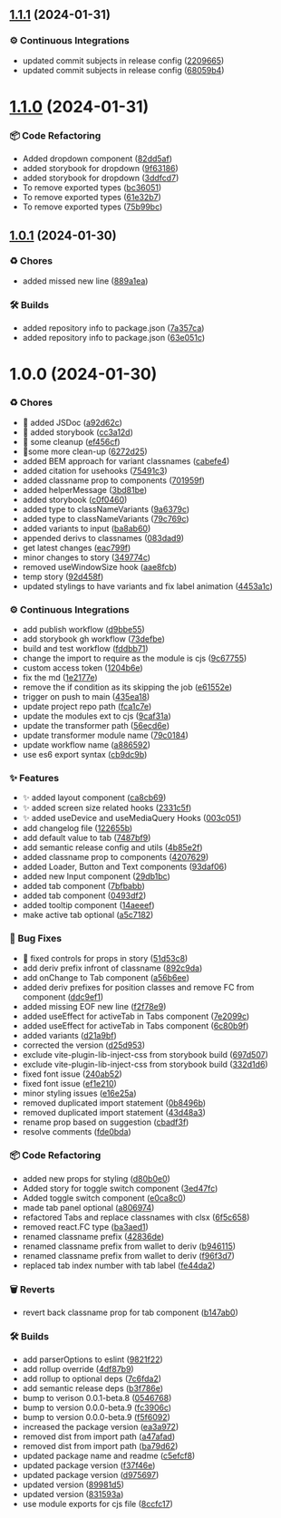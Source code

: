 ## [1.1.1](https://github.com/deriv-com/ui/compare/v1.1.0...v1.1.1) (2024-01-31)


### ⚙️ 	 Continuous Integrations

* updated commit subjects in release config ([2209665](https://github.com/deriv-com/ui/commit/220966588367d339846824736621c7bcacd1338b))
* updated commit subjects in release config ([68059b4](https://github.com/deriv-com/ui/commit/68059b46d18a6ee200bc67d902ce36b596e8c311))

# [1.1.0](https://github.com/deriv-com/ui/compare/v1.0.1...v1.1.0) (2024-01-31)


### 📦 	 Code Refactoring

* Added dropdown component ([82dd5af](https://github.com/deriv-com/ui/commit/82dd5af841f0305f3c47efb88f308af9619dd537))
* added storybook for dropdown ([9f63186](https://github.com/deriv-com/ui/commit/9f63186c017a732cd0fcd8a77068801df4c988b8))
* added storybook for dropdown ([3ddfcd7](https://github.com/deriv-com/ui/commit/3ddfcd78d1b3f30f81e4b2c11b9b4886b8638dd2))
* To remove exported types ([bc36051](https://github.com/deriv-com/ui/commit/bc36051952fc64b60ef60e67535f3736d709260f))
* To remove exported types ([61e32b7](https://github.com/deriv-com/ui/commit/61e32b7f67a679d8b953b5ffac8308b3ea2fadd3))
* To remove exported types ([75b99bc](https://github.com/deriv-com/ui/commit/75b99bcbe970e2709fce03d0093fed8d1f7d7f95))

## [1.0.1](https://github.com/deriv-com/ui/compare/v1.0.0...v1.0.1) (2024-01-30)


### ♻️ 	 Chores

* added missed new line ([889a1ea](https://github.com/deriv-com/ui/commit/889a1eac78778364e407d2dd8ea52428cdfd1297))


### 🛠 	 Builds

* added repository info to package.json ([7a357ca](https://github.com/deriv-com/ui/commit/7a357ca12dd27ce5493a14c80ce0d82fc59623d3))
* added repository info to package.json ([63e051c](https://github.com/deriv-com/ui/commit/63e051cc84633f0baea071933492a2d473e82d12))

# 1.0.0 (2024-01-30)


### ♻️ 	 Chores

* 📄 added JSDoc ([a92d62c](https://github.com/deriv-com/ui/commit/a92d62c21228e8aa4d3a4530200e80beae5d3229))
* 📄 added storybook ([cc3a12d](https://github.com/deriv-com/ui/commit/cc3a12dfe0ca1163ace96ff4a711e130adec52fd))
* 🧹 some cleanup ([ef456cf](https://github.com/deriv-com/ui/commit/ef456cf0becf063d3bf6aa6d8be669bf727b8d35))
* 🧹some more clean-up ([6272d25](https://github.com/deriv-com/ui/commit/6272d256b1af3a21811bd7275da48454df5272ce))
* added BEM approach for variant classnames ([cabefe4](https://github.com/deriv-com/ui/commit/cabefe4302cefcc027f829efb6ea25d42414f263))
* added citation for usehooks ([75491c3](https://github.com/deriv-com/ui/commit/75491c3db7227ab648064f24f31ec85b9c6a0064))
* added classname prop to components ([701959f](https://github.com/deriv-com/ui/commit/701959f35be3c85238e5e519a8fbc6d717f752d2))
* added helperMessage ([3bd81be](https://github.com/deriv-com/ui/commit/3bd81bea463d3ce0120589bf7ff91db5910a8e84))
* added storybook ([c0f0460](https://github.com/deriv-com/ui/commit/c0f0460ae7550861ee629ea18598eb020a130717))
* added type to classNameVariants ([9a6379c](https://github.com/deriv-com/ui/commit/9a6379cc8048e9b5d624475b77c663bab6d96889))
* added type to classNameVariants ([79c769c](https://github.com/deriv-com/ui/commit/79c769ccb6b01d144acde539b14d15dc42f3e105))
* added variants to input ([ba8ab60](https://github.com/deriv-com/ui/commit/ba8ab60f9673417bd3bbd46e035e6dab259cabdf))
* appended derivs to classnames ([083dad9](https://github.com/deriv-com/ui/commit/083dad9b17e95e195afd24227832bad424bb173b))
* get latest changes ([eac799f](https://github.com/deriv-com/ui/commit/eac799f9da7cd54c3135c4f1a0c2d524fd8f860c))
* minor changes to story ([349774c](https://github.com/deriv-com/ui/commit/349774cfeedf1581cfc82bd938e4cee3294fd62f))
* removed useWindowSize hook ([aae8fcb](https://github.com/deriv-com/ui/commit/aae8fcbb014791627f819b8837c1fd5b74dc25ac))
* temp story ([92d458f](https://github.com/deriv-com/ui/commit/92d458f09026a8519b1d4ad1736676ef1a93e9f7))
* updated stylings to have variants and fix label animation ([4453a1c](https://github.com/deriv-com/ui/commit/4453a1c7c8defd3db460431e423bef9a32e6b4cb))


### ⚙️ 	 Continuous Integrations

* add publish workflow ([d9bbe55](https://github.com/deriv-com/ui/commit/d9bbe55a4ff0415fb64b93b6e48f5a5043f356c7))
* add storybook gh workflow ([73defbe](https://github.com/deriv-com/ui/commit/73defbec57ece146f056af5183683c9850632efe))
* build and test workflow ([fddbb71](https://github.com/deriv-com/ui/commit/fddbb716d53b072febbf04c6b07f95f69dd1d31f))
* change the import to require as the module is cjs ([9c67755](https://github.com/deriv-com/ui/commit/9c67755270786d6479741ae065b16a2d59548a95))
* custom access token ([1204b6e](https://github.com/deriv-com/ui/commit/1204b6e1233e0f5708689edd8cb8c31b945cd2d0))
* fix the md ([1e2177e](https://github.com/deriv-com/ui/commit/1e2177e10c64bd2cabe389c527a9e26d1cf66c5f))
* remove the if condition as its skipping the job ([e61552e](https://github.com/deriv-com/ui/commit/e61552e7532ebb41b605e62d38bde87db0cea423))
* trigger on push to main ([435ea18](https://github.com/deriv-com/ui/commit/435ea185f5dd4bc1ec00a9e2d897bb914723dda5))
* update project repo path ([fca1c7e](https://github.com/deriv-com/ui/commit/fca1c7ee16df4aa94533cd042439f99d0adc3d4e))
* update the modules ext to cjs ([9caf31a](https://github.com/deriv-com/ui/commit/9caf31a9b3a12e3f91cdb3df017f6e806f344152))
* update the transformer path ([56ecd6e](https://github.com/deriv-com/ui/commit/56ecd6e88380bd548e02d127ca5a9ecc791ea778))
* update transformer module name ([79c0184](https://github.com/deriv-com/ui/commit/79c0184d3739dfb826495870b86aab2cc0f96a96))
* update workflow name ([a886592](https://github.com/deriv-com/ui/commit/a8865923bdedff57bba69d6fafa798466a9a9196))
* use es6 export syntax ([cb9dc9b](https://github.com/deriv-com/ui/commit/cb9dc9b07282dd7d0119a186b1a75ea9240c814e))


### ✨ 	 Features

* :sparkles: added layout component ([ca8cb69](https://github.com/deriv-com/ui/commit/ca8cb69025196f660f63aaf29389bdb47b4050d3))
* :sparkles: added screen size related hooks ([2331c5f](https://github.com/deriv-com/ui/commit/2331c5ffc6404d040648820f9a6fb27f136e70fb))
* :sparkles: added useDevice and useMediaQuery Hooks ([003c051](https://github.com/deriv-com/ui/commit/003c0512e8c8128887f0d08d91d901c9b04cc223))
* add changelog file ([122655b](https://github.com/deriv-com/ui/commit/122655b6e5221b2b51c5df7c8c4aae0b0fa8b0db))
* add default value to tab ([7487bf9](https://github.com/deriv-com/ui/commit/7487bf93dee5cc23da24f7557b13cd433066a6d4))
* add semantic release config and utils ([4b85e2f](https://github.com/deriv-com/ui/commit/4b85e2f47f7e73cc4616652f6dfb1e85ed6c8234))
* added classname prop to components ([4207629](https://github.com/deriv-com/ui/commit/42076295c26b71e16b3deb1663f3e76e9ad8dc77))
* added Loader, Button and Text components ([93daf06](https://github.com/deriv-com/ui/commit/93daf068f3bbd6d033eb5d5813dba702da5c8b4f))
* added new Input component ([29db1bc](https://github.com/deriv-com/ui/commit/29db1bc22d4e2c2cb6d7716c61011e1b27f43a75))
* added tab component ([7bfbabb](https://github.com/deriv-com/ui/commit/7bfbabbc39156792279bbe4db6015ae346632735))
* added tab component ([0493df2](https://github.com/deriv-com/ui/commit/0493df2e751963447fd32267c7cf658155d998de))
* added tooltip component ([14aeeef](https://github.com/deriv-com/ui/commit/14aeeef77e5132d3214343fd20f2fefa4aa36361))
* make active tab optional ([a5c7182](https://github.com/deriv-com/ui/commit/a5c71827c01db2479c20e9d2dc4e9d743017c785))


### 🐛 	 Bug Fixes

* :hammer: fixed controls for props in story ([51d53c8](https://github.com/deriv-com/ui/commit/51d53c85ae56123a9afb0ad9fa238bb71dc4ede2))
* add deriv prefix infront of classname ([892c9da](https://github.com/deriv-com/ui/commit/892c9da9153dd3e004dbc9f0b0f3e7dd9f9dec7a))
* add onChange to Tab component ([a56b6ee](https://github.com/deriv-com/ui/commit/a56b6ee8e23f5db3821caeac0f7b9f07c39d70c3))
* added deriv prefixes for position classes and remove FC from component ([ddc9ef1](https://github.com/deriv-com/ui/commit/ddc9ef1b01f3a49619d2ad587dba360a427880fa))
* added missing EOF new line ([f2f78e9](https://github.com/deriv-com/ui/commit/f2f78e96d4de96a1b004bac1b6484fb2d01cae73))
* added useEffect for activeTab in Tabs component ([7e2099c](https://github.com/deriv-com/ui/commit/7e2099c3d463500e7da3cbd1d00132afe09bbd3d))
* added useEffect for activeTab in Tabs component ([6c80b9f](https://github.com/deriv-com/ui/commit/6c80b9f2b43af01430f3aa78850ea6b98c0236c2))
* added variants ([d21a9bf](https://github.com/deriv-com/ui/commit/d21a9bf9bcb1f33a1a2808a323966a857d9d2a12))
* corrected the version ([d25d953](https://github.com/deriv-com/ui/commit/d25d953f058f8787cb7b0fb69a1785cb9a4ab0e5))
* exclude vite-plugin-lib-inject-css from storybook build ([697d507](https://github.com/deriv-com/ui/commit/697d50789e9478baf20313d5d25baed80d442253))
* exclude vite-plugin-lib-inject-css from storybook build ([332d1d6](https://github.com/deriv-com/ui/commit/332d1d65bfa4be4285f4df5ddcb38fe7aca26fa9))
* fixed font issue ([240ab52](https://github.com/deriv-com/ui/commit/240ab52855ca70adf6850c54122c1692e032ec15))
* fixed font issue ([ef1e210](https://github.com/deriv-com/ui/commit/ef1e2101bd11e3cfac64821f01187a72b3e1988d))
* minor styling issues ([e16e25a](https://github.com/deriv-com/ui/commit/e16e25ad1dd35fb6602164c863ab026c1d4202b0))
* removed duplicated import statement ([0b8496b](https://github.com/deriv-com/ui/commit/0b8496b129261b2464bc9d50ef155bbba4bf4fe0))
* removed duplicated import statement ([43d48a3](https://github.com/deriv-com/ui/commit/43d48a36171928236005620d0fc6668551d28ccf))
* rename prop based on suggestion ([cbadf3f](https://github.com/deriv-com/ui/commit/cbadf3f95c481084d0d0538f4a5bbb801f26b50f))
* resolve comments ([fde0bda](https://github.com/deriv-com/ui/commit/fde0bda3ba1e77e78af0da3963f121b6680a07a5))


### 📦 	 Code Refactoring

* added new props for styling ([d80b0e0](https://github.com/deriv-com/ui/commit/d80b0e05a1c2903dca7ad3971c8745ea4a7b12d1))
* Added story for toggle switch component ([3ed47fc](https://github.com/deriv-com/ui/commit/3ed47fc783605e6141eaed35e154a97a75f94029))
* Added toggle switch component ([e0ca8c0](https://github.com/deriv-com/ui/commit/e0ca8c0e37ca85eab929f82667fc6bdf1e818f4a))
* made tab panel optional ([a806974](https://github.com/deriv-com/ui/commit/a806974d5b5f1ea734f62d3dc2f2e23baf5e4803))
* refactored Tabs and replace classnames with clsx ([6f5c658](https://github.com/deriv-com/ui/commit/6f5c65878a84ca0483ff2452e6260707626f95fa))
* removed react.FC type ([ba3aed1](https://github.com/deriv-com/ui/commit/ba3aed1391a073a2a8a68b9f9bacb17523dcf255))
* renamed classname prefix ([42836de](https://github.com/deriv-com/ui/commit/42836de36f2fa8b44f094af237bc216cb0fdd828))
* renamed classname prefix from wallet to deriv ([b946115](https://github.com/deriv-com/ui/commit/b946115db6a8dea3db16585597388d9a39e41b10))
* renamed classname prefix from wallet to deriv ([f96f3d7](https://github.com/deriv-com/ui/commit/f96f3d78ed5ce1f46cf7c40d8c50678dc0db8f25))
* replaced tab index number with tab label ([fe44da2](https://github.com/deriv-com/ui/commit/fe44da2099f54a949c778aae5bcd261d14fda7bb))


### 🗑 	 Reverts

* revert back classname prop for tab component ([b147ab0](https://github.com/deriv-com/ui/commit/b147ab0d980af762377f84c7f9cd2c45212435ac))


### 🛠 	 Builds

* add parserOptions to eslint ([9821f22](https://github.com/deriv-com/ui/commit/9821f222d8fef230f269c2226e2fe12ed4c238cd))
* add rollup override ([4df87b9](https://github.com/deriv-com/ui/commit/4df87b94d2dcfac06dd47d3edca254a233c37d1f))
* add rollup to optional deps ([7c6fda2](https://github.com/deriv-com/ui/commit/7c6fda2a9c21d65c77ce08a246d3b23eab764e9c))
* add semantic release deps ([b3f786e](https://github.com/deriv-com/ui/commit/b3f786ebfab45c2b128f08a93715ed97d88a24a1))
* bump to verison 0.0.1-beta.8 ([0546768](https://github.com/deriv-com/ui/commit/0546768d868305f2ecc4f0f0513dbcc068fa4040))
* bump to version 0.0.0-beta.9 ([fc3906c](https://github.com/deriv-com/ui/commit/fc3906ccc35dc61bb7c6070412a00e574f4898c6))
* bump to version 0.0.0-beta.9 ([f5f6092](https://github.com/deriv-com/ui/commit/f5f60929ea4051809848d4a72e020bc8c5b11d22))
* increased the package version ([ea3a972](https://github.com/deriv-com/ui/commit/ea3a972421dc8ea5be623943dc39e022ac9243d8))
* removed dist from import path ([a47afad](https://github.com/deriv-com/ui/commit/a47afad57bdc4807f3386f509d1c1d7af662cf71))
* removed dist from import path ([ba79d62](https://github.com/deriv-com/ui/commit/ba79d6220be11c0939a3a89e568545ce6340036b))
* updated package name and readme ([c5efcf8](https://github.com/deriv-com/ui/commit/c5efcf8c150a9029a2842be7c87baadaebd0a1c2))
* updated package version ([f37f46e](https://github.com/deriv-com/ui/commit/f37f46eb3e16ab19f5002da5a0618679dd56d251))
* updated package version ([d975697](https://github.com/deriv-com/ui/commit/d975697114a7aa712ee12f7c50c3807e0873deb8))
* updated version ([89981d5](https://github.com/deriv-com/ui/commit/89981d505caec19434cdbf1717b5bbf9ffefa20a))
* updated version ([831593a](https://github.com/deriv-com/ui/commit/831593a01289aa95b7a5aaab23bc98bd94d57f4b))
* use module exports for cjs file ([8ccfc17](https://github.com/deriv-com/ui/commit/8ccfc17e3f4b3ed6720b49c8e1ef3c657f9bdfa2))
